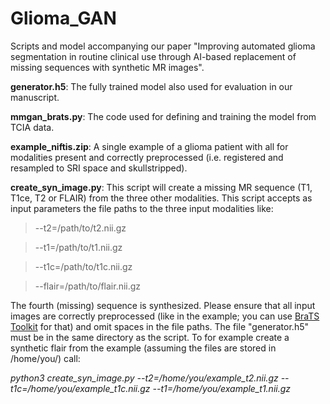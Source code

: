 # Glioma_GAN

Scripts and model accompanying our paper "Improving automated glioma segmentation in routine clinical use through AI-based replacement of missing sequences with synthetic MR images".

**generator.h5**: The fully trained model also used for evaluation in our manuscript.

**mmgan_brats.py**: The code used for defining and training the model from TCIA data.

**example_niftis.zip**: A single example of a glioma patient with all for modalities present and correctly preprocessed (i.e. registered and resampled to SRI space and skullstripped).

**create_syn_image.py**: This script will create a missing MR sequence (T1, T1ce, T2 or FLAIR) from the three other modalities. This script accepts as input parameters the file paths to the three input modalities like:
> --t2=/path/to/t2.nii.gz

> --t1=/path/to/t1.nii.gz

> --t1c=/path/to/t1c.nii.gz

> --flair=/path/to/flair.nii.gz

The fourth (missing) sequence is synthesized. Please ensure that all input images are correctly preprocessed (like in the example; you can use [BraTS Toolkit](https://github.com/neuronflow/BraTS-Toolkit) for that) and omit spaces in the file paths. The file "generator.h5" must be in the same directory as the script. To for example create a synthetic flair from the example (assuming the files are stored in /home/you/) call:

*python3 create_syn_image.py --t2=/home/you/example_t2.nii.gz --t1c=/home/you/example_t1c.nii.gz --t1=/home/you/example_t1.nii.gz*
